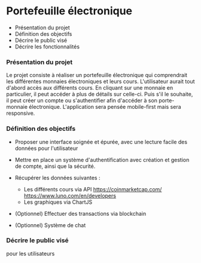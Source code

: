 # Portefeuille électronique

* Présentation du projet
* Définition des objectifs
* Décrire le public visé
* Décrire les fonctionnalités

### Présentation du projet

Le projet consiste à réaliser un portefeuille électronique qui comprendrait les différentes monnaies électroniques et leurs cours. L'utilisateur aurait tout d'abord accès aux différents cours. En cliquant sur une monnaie en particulier, il peut accéder à plus de détails sur celle-ci. Puis s'il le souhaite, il peut créer un compte ou s'authentifier afin d'accéder à son porte-monnaie électronique.
L'application sera pensée mobile-first mais sera responsive.

### Définition des objectifs

* Proposer une interface soignée et épurée, avec une lecture facile des données pour l'utilisateur
* Mettre en place un système d'authentification avec création et gestion de compte, ainsi que la sécurité.
* Récupérer les données suivantes :
    * Les différents cours via API https://coinmarketcap.com/ https://www.luno.com/en/developers
    * Les graphiques via ChartJS

* (Optionnel) Effectuer des transactions via blockchain
* (Optionnel) Système de chat


### Décrire le public visé

pour les utilisateurs
